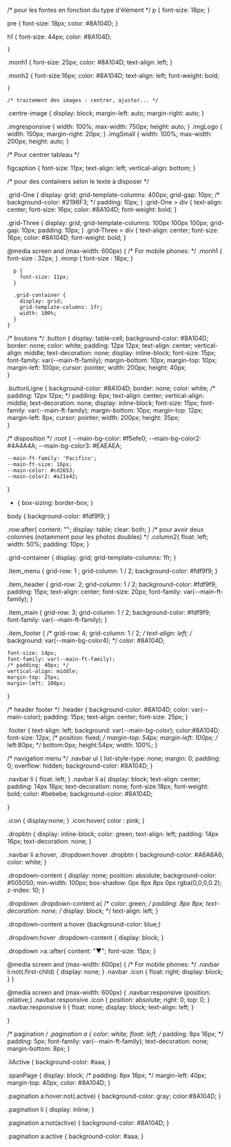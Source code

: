 /* pour les fontes en fonction du type d'élément */
p {
    font-size: 18px;
    }
  
pre {
    font-size: 18px;
    color: #8A104D;
    }
  
h1 {
    font-size: 44px;
    color: #8A104D;
  
    }
  
.monh1 {
    font-size: 25px;
    color: #8A104D;
    text-align: left;
    }
  
.monh2 {
    font-size:16px;
    color: #8A104D;
    text-align: left;
    font-weight: bold;
  
    }
  
    /* traitement des images : centrer, ajuster... */
.centre-image {
    display: block;
    margin-left: auto;
    margin-right: auto;
  }
  
.imgresponsive {
    width: 100%;
    max-width: 750px;
    height: auto;
  }
.imgLogo {
    width: 150px;
    margin-right: 20px;
  }
.imgSmall {
    width: 100%;
    max-width: 200px;
    height: auto;
  }
  
  
  /* Pour centrer tableau */
  
figcaption {
    font-size: 11px;
    text-align: left;
    vertical-align: bottom;
  }
  
  /* pour des containers selon le texte à disposer */
  
.grid-One {
    display: grid;
    grid-template-columns: 400px;
    grid-gap: 10px;
    /* background-color: #2196F3; */
    padding: 10px; 
  }
.grid-One > div {
    text-align: center;
    font-size: 16px;
    color: #8A104D;
    font-weight: bold;
  }
  
  
.grid-Three {
    display: grid;
    grid-template-columns: 100px 100px 100px;
    grid-gap: 10px;
    padding: 10px;
  }
.grid-Three > div {
    text-align: center;
    font-size: 16px;
    color: #8A104D;
    font-weight: bold;
  }
  
@media screen and (max-width: 600px) {
      /* For mobile phones: */
      .monh1 {
        font-size : 32px;
      }
      .monp {
        font-size : 18px;
      }
    
      p {
        font-size: 11px;
      }
    
      .grid-container {
        display: grid;
        grid-template-columns: 1fr;
        width: 100%;
      }
    }

/* boutons */
.button {
    display: table-cell;
    background-color: #8A104D;
    border: none;
    color: white;
    padding: 12px 12px;
    text-align: center;
    vertical-align: middle;
    text-decoration: none;
    display: inline-block;
    font-size: 15px;
    font-family: var(--main-ft-family);
    margin-bottom: 10px;
    margin-top: 10px;
    margin-left: 100px;
    cursor: pointer;
    width: 200px;
    height: 40px;  
  }
  
  .buttonLigne {
    background-color: #8A104D;
    border: none;
    color: white;
    /* padding: 12px 12px; */
    padding: 6px;
    text-align: center;
    vertical-align: middle;
    text-decoration: none;
    display: inline-block;
    font-size: 15px;
    font-family: var(--main-ft-family);
    margin-bottom: 10px;
    margin-top: 12px;
    margin-left: 8px;
    cursor: pointer;
    width: 200px;
    height: 35px;  
  }

  /* disposition */
  :root {
    --main-bg-color: #f5efe0;
    --main-bg-color2: #4A4A4A;
    --main-bg-color3: #EAEAEA;
  
    --main-ft-family: 'Pacifico';
    --main-ft-size: 16px;
    --main-color: #cd2653;
    --main-color2: #a21e42;
  }
  
  * {
    box-sizing: border-box;
  }
  
  body {
    background-color: #fdf9f9;
  }
  
  .row:after{
    content: "";
    display: table;
    clear: both;
  }
  /* pour avoir deux colonnes (notamment pour les photos doubles) */
  .column2{
    float: left;
    width: 50%;
    padding: 10px;
  }
  
  .grid-container {
    display: grid;
    grid-template-columns: 1fr;
  }
  
  .item_menu {
    grid-row: 1 ;
    grid-column: 1 / 2;
    background-color: #fdf9f9;
  }
  
  .item_header {
    grid-row: 2;
    grid-column: 1 / 2;
    background-color: #fdf9f9;
    padding: 15px;
    text-align: center;
    font-size: 20px;
    font-family: var(--main-ft-family);
  }
  
  .item_main {
    grid-row: 3;
    grid-column: 1 / 2;
    background-color: #fdf9f9;
    font-family: var(--main-ft-family);
  }
  
  .item_footer {
    /* grid-row: 4;
    grid-column: 1 / 2; */
    text-align: left;
    /* background: var(--main-bg-color4); */
    color: #8A104D;
  
    font-size: 14px;
    font-family: var(--main-ft-family);
    /* padding: 40px; */
    vertical-align: middle;
    margin-top: 25px;
    margin-left: 100px;
  }

  /* header footer */
  .header {
    background-color: #8A104D;
    color: var(--main-color);
    padding: 15px;
    text-align: center;
    font-size: 25px;
  }
  
  .footer {
  text-align: left;
  background: var(--main-bg-color);
  color:#8A104D;
  font-size: 12px;
  /* position: fixed; */
  margin-top: 54px;
  margin-left: 100px;
  /* left:80px; */
  bottom:0px;
  height:54px;
  width: 100%;
  }

  /* navigation menu */
  .navbar ul {
    list-style-type: none;
    margin: 0;
    padding: 0;
    overflow: hidden;
    background-color: #8A104D;
  }
  
  .navbar li {
    float: left;
  }
  .navbar li a{
    display: block;
    text-align: center;
    padding: 14px 16px;
    text-decoration: none;
    font-size:18px;
    font-weight: bold;
    color: #bebebe;
    background-color: #8A104D;
    
  }
  
  .icon {
    display:none;
  }
  .icon:hover{
    color : pink;
  }
  
  .dropbtn {
    display: inline-block;
    color: green;
    text-align: left;
    padding: 14px 16px;
    text-decoration: none;
  }
  
  .navbar li a:hover, .dropdown:hover .dropbtn {
    background-color: #A6A6A6;
    color: white;
  }
  
  .dropdown-content {
    display: none;
    position: absolute;
    background-color: #505050;
    min-width: 100px;
    box-shadow: 0px 8px 8px 0px rgba(0,0,0,0.2);
    z-index: 10;
  }
  
  .dropdown .dropdown-content a{
    /* color: green; */
    padding: 8px 8px;
    text-decoration: none;
    /* display: block; */
    text-align: left;
  }
  
  .dropdown-content a:hover {background-color: blue;}
  
  .dropdown:hover .dropdown-content {
    display: block;
  }
  
  .dropdown >a::after{
     content: "▼";
     font-size: 15px;
   }
  
  
   @media screen and (max-width: 600px) {
     /* For mobile phones: */
     .navbar li:not(:first-child) {
       display: none;
     }
     .navbar .icon {
       float: right;
       display: block;
     }
   }
  
   @media screen and (max-width: 600px) {
     .navbar.responsive {position: relative;}
     .navbar.responsive .icon {
       position: absolute;
       right: 0;
       top: 0;
     }
     .navbar.responsive li {
       float: none;
       display: block;
       text-align: left;
     }
  
   }

/* pagination */
.pagination a {
    color: white;
    float: left;
    /* padding: 8px 16px; */
    padding: 5px;
    font-family: var(--main-ft-family);
    text-decoration: none;
    margin-bottom: 8px;
    }
  
  .liActive {
    background-color: #aaa;
  }
  
  
  .spanPage {
    display: block;
    /* padding: 8px 16px; */
    margin-left: 40px;
    margin-top: 40px;
    color:  #8A104D;
   }
  
  .pagination a:hover:not(.active) {
    background-color: gray;
    color:#8A104D;
  }
  
  .pagination li {
    display: inline;
  }
  
  .pagination a:not(active) {
  background-color: #8A104D;
  }
  
  .pagination a:active {
    background-color: #aaa;
  }
